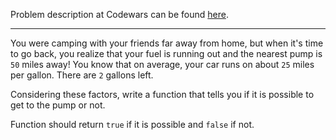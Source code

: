 Problem description at Codewars can be found
[here](https://www.codewars.com/kata/5861d28f124b35723e00005e/train/python).

-------------

You were camping with your friends far away from home, but when it's time to go back, you realize
that your fuel is running out and the nearest pump is `50` miles away! You know that on average,
your car runs on about `25` miles per gallon. There are `2` gallons left.
<br>

Considering these factors, write a function that tells you if it is possible to get to the pump or
not.
<br>

Function should return `true` if it is possible and `false` if not.
